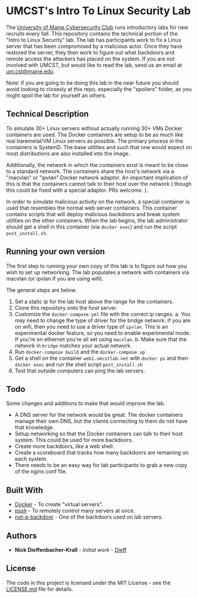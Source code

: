 # UMCST's Intro To Linux Security Lab

The [University of Maine Cybersecurity Club](https://umcst.maine.edu) runs introductory labs for
new recruits every fall. This repository contains the technical portion
of the "Intro to Linux Security" lab. The lab has participants work to
fix a Linux server that has been compromised by a malicious actor. Once they
have restored the server, they then work to figure out what backdoors and remote
access the attackers has placed on the system. If you are not involved with UMCST,
but would like to read the lab, send us an email at um.cst@maine.edu.

Note: if you are going to be doing this lab in the near future
you should avoid looking to closesly at this repo, especially the
"spoilers" folder, as you might spoil the lab for yourself an others.

## Technical Description

To simulate 30+ Linux servers without actually running 30+ VMs
Docker containers are used. The Docker containers are setup to be
as much like real baremetal/VM Linux servers as possible. The primary
process in the containers is SystemD. The base utilities and such that
one would expect on most distributions are also installed into the image.

Additionally, the network in which the containers exist is meant to be
close to a standard network. The containers share the host's network via
a "macvlan" or "ipvlan" Docker network adaptor. An important implication of
this is that the containers cannot talk to their host over the network (
though this could be fixed with a special adaptor. PRs welcome. ).

In order to simulate malicious activity on the network, a special container
is used that resembles the normal web server containers. This container
contains scripts that will deploy malicious backdoors and break system utilities
on the other containers. When the lab begins, the lab administrator should get
a shell in this container (via `docker exec`) and run the script `post_install.sh`.

## Running your own version

The first step to running your own copy of this lab is to figure out
how you wish to set up networking. The lab populates a network with containers
via macvlan (or ipvlan if you are using wifi).

The general steps are below.

1. Set a static ip for the lab host above the range for the containers.
2. Clone this repository onto the host server.
3. Customize the `docker-compose.yml` file with the correct ip ranges.
   a. You may need to change the type of driver for the bridge network. If you are on wifi, then you need
   to use a driver type of `ipvlan`. This is an experimental docker feature, so you need to enable experimental
   mode. If you're on ethernet you're all set using `macvlan`.
   b. Make sure that the network in `bridge` matches your actual network.
4. Run `docker-compose build` and the `docker-compose up`
5. Get a shell on the container `web1.umcstlab.net` with `docker ps` and then `docker exec`
   and run the shell script `post_install.sh`
6. Test that outside computers can ping the lab servers.

## Todo

Some changes and additions to make that would improve the lab.

- A DNS server for the network would be great. The docker containers manage their own DNS, but the clients connecting to them do not have that knowledge.
- Setup networking so that the Docker containers can talk to their host system. This could be used for more backdoors.
- Create more backdoors, like a web shell.
- Create a scoreboard that tracks how many backdoors are remaining on each system.
- There needs to be an easy way for lab participants to grab a new copy of the nginx.conf file.

## Built With

- [Docker](https://www.docker.com) - To create "virtual servers".
- [pssh](https://linux.die.net/man/1/pssh) - To remotely control many servers at once.
- [not-a-backdoor](https://github.com/Dieff/not-a-backdoor) - One of the backdoors used on lab servers.

## Authors

- **Nick Dieffenbacher-Krall** - _Initial work_ - [Dieff](https://github.com/Dieff)

## License

The code in this project is licensed under the MIT License - see the [LICENSE.md](LICENSE.md) file for details.

